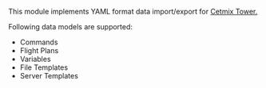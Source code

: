 This module implements YAML format data import/export for [Cetmix Tower.](https://cetmix.com/tower)

Following data models are supported:

- Commands
- Flight Plans
- Variables
- File Templates
- Server Templates
